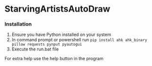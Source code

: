 # StarvingArtistsAutoDraw
### Installation

1. Ensure you have Python installed on your system
2. In command prompt or powershell run `pip install ahk ahk_binary pillow requests pynput pyautogui `
3. Execute the run.bat file

For extra help use the help button in the program
